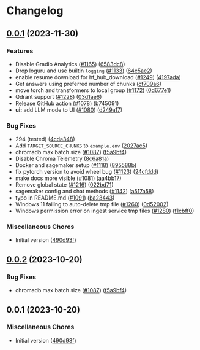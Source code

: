 # Changelog

## [0.0.1](https://github.com/rishirajput/privateGPT/compare/v0.0.2...v0.0.1) (2023-11-30)


### Features

* Disable Gradio Analytics ([#1165](https://github.com/rishirajput/privateGPT/issues/1165)) ([6583dc8](https://github.com/rishirajput/privateGPT/commit/6583dc84c082773443fc3973b1cdf8095fa3fec3))
* Drop loguru and use builtin `logging` ([#1133](https://github.com/rishirajput/privateGPT/issues/1133)) ([64c5ae2](https://github.com/rishirajput/privateGPT/commit/64c5ae214a9520151c9c2d52ece535867d799367))
* enable resume download for hf_hub_download ([#1249](https://github.com/rishirajput/privateGPT/issues/1249)) ([4197ada](https://github.com/rishirajput/privateGPT/commit/4197ada6267c822f32c1d7ba2be6e7ce145a3404))
* Get answers using preferred number of chunks ([cf709a6](https://github.com/rishirajput/privateGPT/commit/cf709a6b7a951fc333ef5a089b24179ca660469b))
* move torch and transformers to local group ([#1172](https://github.com/rishirajput/privateGPT/issues/1172)) ([0d677e1](https://github.com/rishirajput/privateGPT/commit/0d677e10b970aec222ec04837d0f08f1631b6d4a))
* Qdrant support ([#1228](https://github.com/rishirajput/privateGPT/issues/1228)) ([03d1ae6](https://github.com/rishirajput/privateGPT/commit/03d1ae6d70dffdd2411f0d4e92f65080fff5a6e2))
* Release GitHub action ([#1078](https://github.com/rishirajput/privateGPT/issues/1078)) ([b745091](https://github.com/rishirajput/privateGPT/commit/b7450911b25b0b70528fd4b620cffb90766e3448))
* **ui:** add LLM mode to UI ([#1080](https://github.com/rishirajput/privateGPT/issues/1080)) ([d249a17](https://github.com/rishirajput/privateGPT/commit/d249a17c330abd122e4988d35d94bcc2df980700))


### Bug Fixes

* 294 (tested) ([4cda348](https://github.com/rishirajput/privateGPT/commit/4cda348cf87f56ff237e376b03732b1b47a99215))
* Add `TARGET_SOURCE_CHUNKS` to `example.env` ([2027ac5](https://github.com/rishirajput/privateGPT/commit/2027ac563b6606199563632191b65f5105af8ebe))
* chromadb max batch size ([#1087](https://github.com/rishirajput/privateGPT/issues/1087)) ([f5a9bf4](https://github.com/rishirajput/privateGPT/commit/f5a9bf4e374b2d4c76438cf8a97cccf222ec8e6f))
* Disable Chroma Telemetry ([8c6a81a](https://github.com/rishirajput/privateGPT/commit/8c6a81a07fc9c800d53f62a33f5ae3b5247a22a6))
* Docker and sagemaker setup ([#1118](https://github.com/rishirajput/privateGPT/issues/1118)) ([895588b](https://github.com/rishirajput/privateGPT/commit/895588b82a06c2bc71a9e22fb840c7f6442a3b5b))
* fix pytorch version to avoid wheel bug ([#1123](https://github.com/rishirajput/privateGPT/issues/1123)) ([24cfddd](https://github.com/rishirajput/privateGPT/commit/24cfddd60f74aadd2dade4c63f6012a2489938a1))
* make docs more visible ([#1081](https://github.com/rishirajput/privateGPT/issues/1081)) ([aa4bb17](https://github.com/rishirajput/privateGPT/commit/aa4bb17a2e6a797b450fa11a45e0b0528b8efecf))
* Remove global state ([#1216](https://github.com/rishirajput/privateGPT/issues/1216)) ([022bd71](https://github.com/rishirajput/privateGPT/commit/022bd718e3dfc197027b1e24fb97e5525b186db4))
* sagemaker config and chat methods ([#1142](https://github.com/rishirajput/privateGPT/issues/1142)) ([a517a58](https://github.com/rishirajput/privateGPT/commit/a517a588c4927aa5c5c2a93e4f82a58f0599d251))
* typo in README.md ([#1091](https://github.com/rishirajput/privateGPT/issues/1091)) ([ba23443](https://github.com/rishirajput/privateGPT/commit/ba23443a70d323cd4f9a242b33fd9dce1bacd2db))
* Windows 11 failing to auto-delete tmp file ([#1260](https://github.com/rishirajput/privateGPT/issues/1260)) ([0d52002](https://github.com/rishirajput/privateGPT/commit/0d520026a3d5b08a9b8487be992d3095b21e710c))
* Windows permission error on ingest service tmp files ([#1280](https://github.com/rishirajput/privateGPT/issues/1280)) ([f1cbff0](https://github.com/rishirajput/privateGPT/commit/f1cbff0fb7059432d9e71473cbdd039032dab60d))


### Miscellaneous Chores

* Initial version ([490d93f](https://github.com/rishirajput/privateGPT/commit/490d93fdc1977443c92f6c42e57a1c585aa59430))

## [0.0.2](https://github.com/imartinez/privateGPT/compare/v0.0.1...v0.0.2) (2023-10-20)


### Bug Fixes

* chromadb max batch size ([#1087](https://github.com/imartinez/privateGPT/issues/1087)) ([f5a9bf4](https://github.com/imartinez/privateGPT/commit/f5a9bf4e374b2d4c76438cf8a97cccf222ec8e6f))

## 0.0.1 (2023-10-20)

### Miscellaneous Chores

* Initial version ([490d93f](https://github.com/imartinez/privateGPT/commit/490d93fdc1977443c92f6c42e57a1c585aa59430))
